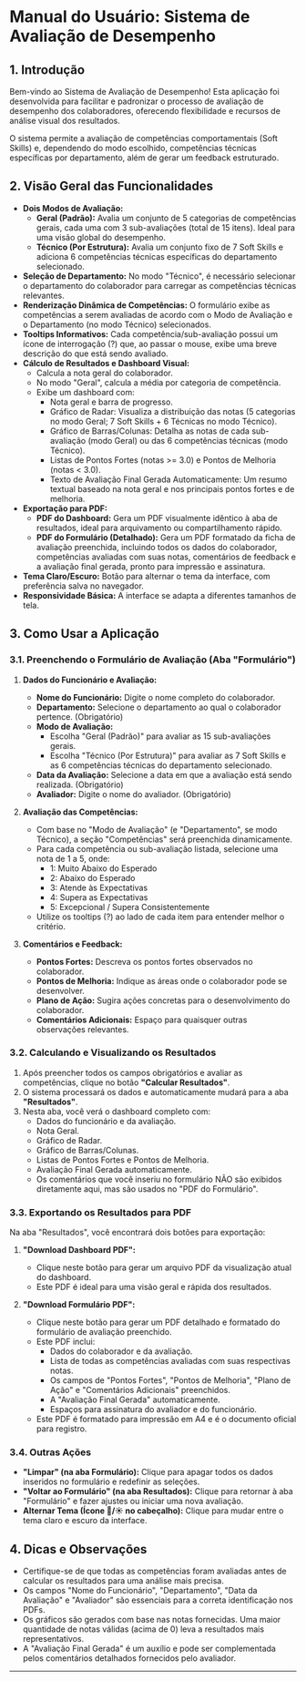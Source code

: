 # Manual do Usuário: Sistema de Avaliação de Desempenho

## 1. Introdução

Bem-vindo ao Sistema de Avaliação de Desempenho! Esta aplicação foi desenvolvida para facilitar e padronizar o processo de avaliação de desempenho dos colaboradores, oferecendo flexibilidade e recursos de análise visual dos resultados.

O sistema permite a avaliação de competências comportamentais (Soft Skills) e, dependendo do modo escolhido, competências técnicas específicas por departamento, além de gerar um feedback estruturado.

## 2. Visão Geral das Funcionalidades

*   **Dois Modos de Avaliação:**
    *   **Geral (Padrão):** Avalia um conjunto de 5 categorias de competências gerais, cada uma com 3 sub-avaliações (total de 15 itens). Ideal para uma visão global do desempenho.
    *   **Técnico (Por Estrutura):** Avalia um conjunto fixo de 7 Soft Skills e adiciona 6 competências técnicas específicas do departamento selecionado.
*   **Seleção de Departamento:** No modo "Técnico", é necessário selecionar o departamento do colaborador para carregar as competências técnicas relevantes.
*   **Renderização Dinâmica de Competências:** O formulário exibe as competências a serem avaliadas de acordo com o Modo de Avaliação e o Departamento (no modo Técnico) selecionados.
*   **Tooltips Informativos:** Cada competência/sub-avaliação possui um ícone de interrogação (?) que, ao passar o mouse, exibe uma breve descrição do que está sendo avaliado.
*   **Cálculo de Resultados e Dashboard Visual:**
    *   Calcula a nota geral do colaborador.
    *   No modo "Geral", calcula a média por categoria de competência.
    *   Exibe um dashboard com:
        *   Nota geral e barra de progresso.
        *   Gráfico de Radar: Visualiza a distribuição das notas (5 categorias no modo Geral; 7 Soft Skills + 6 Técnicas no modo Técnico).
        *   Gráfico de Barras/Colunas: Detalha as notas de cada sub-avaliação (modo Geral) ou das 6 competências técnicas (modo Técnico).
        *   Listas de Pontos Fortes (notas >= 3.0) e Pontos de Melhoria (notas < 3.0).
        *   Texto de Avaliação Final Gerada Automaticamente: Um resumo textual baseado na nota geral e nos principais pontos fortes e de melhoria.
*   **Exportação para PDF:**
    *   **PDF do Dashboard:** Gera um PDF visualmente idêntico à aba de resultados, ideal para arquivamento ou compartilhamento rápido.
    *   **PDF do Formulário (Detalhado):** Gera um PDF formatado da ficha de avaliação preenchida, incluindo todos os dados do colaborador, competências avaliadas com suas notas, comentários de feedback e a avaliação final gerada, pronto para impressão e assinatura.
*   **Tema Claro/Escuro:** Botão para alternar o tema da interface, com preferência salva no navegador.
*   **Responsividade Básica:** A interface se adapta a diferentes tamanhos de tela.

## 3. Como Usar a Aplicação

### 3.1. Preenchendo o Formulário de Avaliação (Aba "Formulário")

1.  **Dados do Funcionário e Avaliação:**
    *   **Nome do Funcionário:** Digite o nome completo do colaborador.
    *   **Departamento:** Selecione o departamento ao qual o colaborador pertence. (Obrigatório)
    *   **Modo de Avaliação:**
        *   Escolha "Geral (Padrão)" para avaliar as 15 sub-avaliações gerais.
        *   Escolha "Técnico (Por Estrutura)" para avaliar as 7 Soft Skills e as 6 competências técnicas do departamento selecionado.
    *   **Data da Avaliação:** Selecione a data em que a avaliação está sendo realizada. (Obrigatório)
    *   **Avaliador:** Digite o nome do avaliador. (Obrigatório)

2.  **Avaliação das Competências:**
    *   Com base no "Modo de Avaliação" (e "Departamento", se modo Técnico), a seção "Competências" será preenchida dinamicamente.
    *   Para cada competência ou sub-avaliação listada, selecione uma nota de 1 a 5, onde:
        *   1: Muito Abaixo do Esperado
        *   2: Abaixo do Esperado
        *   3: Atende às Expectativas
        *   4: Supera as Expectativas
        *   5: Excepcional / Supera Consistentemente
    *   Utilize os tooltips (?) ao lado de cada item para entender melhor o critério.

3.  **Comentários e Feedback:**
    *   **Pontos Fortes:** Descreva os pontos fortes observados no colaborador.
    *   **Pontos de Melhoria:** Indique as áreas onde o colaborador pode se desenvolver.
    *   **Plano de Ação:** Sugira ações concretas para o desenvolvimento do colaborador.
    *   **Comentários Adicionais:** Espaço para quaisquer outras observações relevantes.

### 3.2. Calculando e Visualizando os Resultados

1.  Após preencher todos os campos obrigatórios e avaliar as competências, clique no botão **"Calcular Resultados"**.
2.  O sistema processará os dados e automaticamente mudará para a aba **"Resultados"**.
3.  Nesta aba, você verá o dashboard completo com:
    *   Dados do funcionário e da avaliação.
    *   Nota Geral.
    *   Gráfico de Radar.
    *   Gráfico de Barras/Colunas.
    *   Listas de Pontos Fortes e Pontos de Melhoria.
    *   Avaliação Final Gerada automaticamente.
    *   Os comentários que você inseriu no formulário NÃO são exibidos diretamente aqui, mas são usados no "PDF do Formulário".

### 3.3. Exportando os Resultados para PDF

Na aba "Resultados", você encontrará dois botões para exportação:

1.  **"Download Dashboard PDF":**
    *   Clique neste botão para gerar um arquivo PDF da visualização atual do dashboard.
    *   Este PDF é ideal para uma visão geral e rápida dos resultados.

2.  **"Download Formulário PDF":**
    *   Clique neste botão para gerar um PDF detalhado e formatado do formulário de avaliação preenchido.
    *   Este PDF inclui:
        *   Dados do colaborador e da avaliação.
        *   Lista de todas as competências avaliadas com suas respectivas notas.
        *   Os campos de "Pontos Fortes", "Pontos de Melhoria", "Plano de Ação" e "Comentários Adicionais" preenchidos.
        *   A "Avaliação Final Gerada" automaticamente.
        *   Espaços para assinatura do avaliador e do funcionário.
    *   Este PDF é formatado para impressão em A4 e é o documento oficial para registro.

### 3.4. Outras Ações

*   **"Limpar" (na aba Formulário):** Clique para apagar todos os dados inseridos no formulário e redefinir as seleções.
*   **"Voltar ao Formulário" (na aba Resultados):** Clique para retornar à aba "Formulário" e fazer ajustes ou iniciar uma nova avaliação.
*   **Alternar Tema (Ícone 🌙/☀️ no cabeçalho):** Clique para mudar entre o tema claro e escuro da interface.

## 4. Dicas e Observações

*   Certifique-se de que todas as competências foram avaliadas antes de calcular os resultados para uma análise mais precisa.
*   Os campos "Nome do Funcionário", "Departamento", "Data da Avaliação" e "Avaliador" são essenciais para a correta identificação nos PDFs.
*   Os gráficos são gerados com base nas notas fornecidas. Uma maior quantidade de notas válidas (acima de 0) leva a resultados mais representativos.
*   A "Avaliação Final Gerada" é um auxílio e pode ser complementada pelos comentários detalhados fornecidos pelo avaliador.

--- 